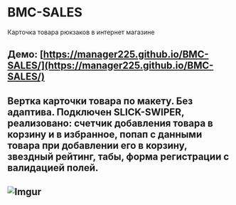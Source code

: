 # BMC-SALES
Карточка товара рюкзаков в интернет магазине
## Демо: [https://manager225.github.io/BMC-SALES/](https://manager225.github.io/BMC-SALES/)
## Вертка карточки товара по макету. Без адаптива. Подключен SLICK-SWIPER, реализовано: счетчик добавления товара в корзину и в избранное, попап с данными товара при добавлении его в корзину, звездный рейтинг, табы, форма регистрации с валидацией полей.

## ![Imgur](./image/gif/work_site.gif)



